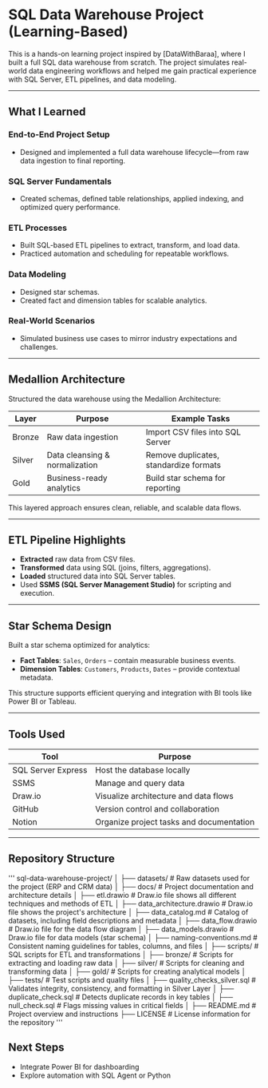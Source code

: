 # SQL Data Warehouse Project (Learning-Based)

This is a hands-on learning project inspired by [DataWithBaraa], where I built a full SQL data warehouse from scratch. The project simulates real-world data engineering workflows and helped me gain practical experience with SQL Server, ETL pipelines, and data modeling.

---

## What I Learned

### End-to-End Project Setup
- Designed and implemented a full data warehouse lifecycle—from raw data ingestion to final reporting.

### SQL Server Fundamentals
- Created schemas, defined table relationships, applied indexing, and optimized query performance.

### ETL Processes
- Built SQL-based ETL pipelines to extract, transform, and load data.
- Practiced automation and scheduling for repeatable workflows.

### Data Modeling
- Designed star schemas.
- Created fact and dimension tables for scalable analytics.

### Real-World Scenarios
- Simulated business use cases to mirror industry expectations and challenges.

---

## Medallion Architecture

Structured the data warehouse using the Medallion Architecture:

| Layer   | Purpose                        | Example Tasks                          |
|---------|--------------------------------|----------------------------------------|
| Bronze  | Raw data ingestion             | Import CSV files into SQL Server       |
| Silver  | Data cleansing & normalization | Remove duplicates, standardize formats |
| Gold    | Business-ready analytics       | Build star schema for reporting        |

This layered approach ensures clean, reliable, and scalable data flows.

---

## ETL Pipeline Highlights

- **Extracted** raw data from CSV files.
- **Transformed** data using SQL (joins, filters, aggregations).
- **Loaded** structured data into SQL Server tables.
- Used **SSMS (SQL Server Management Studio)** for scripting and execution.

---

## Star Schema Design

Built a star schema optimized for analytics:

- **Fact Tables**: `Sales`, `Orders` – contain measurable business events.
- **Dimension Tables**: `Customers`, `Products`, `Dates` – provide contextual metadata.

This structure supports efficient querying and integration with BI tools like Power BI or Tableau.

---

## Tools Used

| Tool               | Purpose                                 |
|--------------------|-----------------------------------------|
| SQL Server Express | Host the database locally               |
| SSMS               | Manage and query data                   |
| Draw.io            | Visualize architecture and data flows   |
| GitHub             | Version control and collaboration       |
| Notion             | Organize project tasks and documentation|

---

## Repository Structure
'''
sql-data-warehouse-project/ │ ├── datasets/ # Raw datasets used for the project (ERP and CRM data) │ ├── docs/ # Project documentation and architecture details │ ├── etl.drawio # Draw.io file shows all different techniques and methods of ETL │ ├── data_architecture.drawio # Draw.io file shows the project's architecture │ ├── data_catalog.md # Catalog of datasets, including field descriptions and metadata │ ├── data_flow.drawio # Draw.io file for the data flow diagram │ ├── data_models.drawio # Draw.io file for data models (star schema) │ ├── naming-conventions.md # Consistent naming guidelines for tables, columns, and files │ ├── scripts/ # SQL scripts for ETL and transformations │ ├── bronze/ # Scripts for extracting and loading raw data │ ├── silver/ # Scripts for cleaning and transforming data │ ├── gold/ # Scripts for creating analytical models │ ├── tests/ # Test scripts and quality files │ ├── quality_checks_silver.sql # Validates integrity, consistency, and formatting in Silver Layer │ ├── duplicate_check.sql # Detects duplicate records in key tables │ ├── null_check.sql # Flags missing values in critical fields │ ├── README.md # Project overview and instructions ├── LICENSE # License information for the repository
'''

## Next Steps

- Integrate Power BI for dashboarding
- Explore automation with SQL Agent or Python

